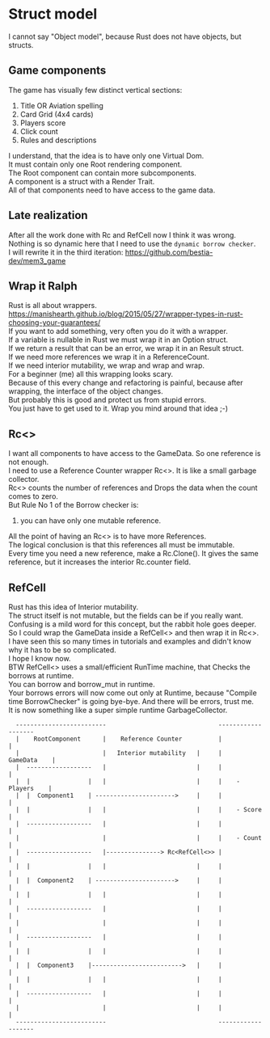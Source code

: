 # Struct model
I cannot say "Object model", because Rust does not have objects, but structs.  
  
## Game components
The game has visually few distinct vertical sections:  
1. Title OR Aviation spelling  
2. Card Grid (4x4 cards)  
3. Players score  
4. Click count  
5. Rules and descriptions  

I understand, that the idea is to have only one Virtual Dom.  
It must contain only one Root rendering component.  
The Root component can contain more subcomponents.  
A component is a struct with a Render Trait.  
All of that components need to have access to the game data.  
## Late realization
After all the work done with Rc and RefCell now I think it was wrong.  
Nothing is so dynamic here that I need to use the `dynamic borrow checker`.  
I will rewrite it in the third iteration: https://github.com/bestia-dev/mem3_game  
## Wrap it Ralph
Rust is all about wrappers.  
https://manishearth.github.io/blog/2015/05/27/wrapper-types-in-rust-choosing-your-guarantees/  
If you want to add something, very often you do it with a wrapper.  
If a variable is nullable in Rust we must wrap it in an Option struct.  
If we return a result that can be an error, we wrap it in an Result struct.  
If we need more references we wrap it in a ReferenceCount.  
If we need interior mutability, we wrap and wrap and wrap.  
For a beginner (me) all this wrapping looks scary.  
Because of this every change and refactoring is painful, because after wrapping, the interface of the object changes.  
But probably this is good and protect us from stupid errors.  
You just have to get used to it. Wrap you mind around that idea ;-)  
## Rc<>
I want all components to have access to the GameData. So one reference is not enough.  
I need to use a Reference Counter wrapper Rc<>. It is like a small garbage collector.  
Rc<> counts the number of references and Drops the data when the count comes to zero.  
But Rule No 1 of the Borrow checker is:  
1. you can have only one mutable reference.  
  
All the point of having an Rc<> is to have more References.  
The logical conclusion is that this references all must be immutable.  
Every time you need a new reference, make a Rc.Clone(). It gives the same reference, but it increases the interior Rc.counter field.
## RefCell
Rust has this idea of Interior mutability.  
The struct itself is not mutable, but the fields can be if you really want.  
Confusing is a mild word for this concept, but the rabbit hole goes deeper.  
So I could wrap the GameData inside a RefCell<> and then wrap it in Rc<>.  
I have seen this so many times in tutorials and examples and didn't know why it has to be so complicated.  
I hope I know now.  
BTW RefCell<> uses a small/efficient RunTime machine, that Checks the borrows at runtime.  
You can borrow and borrow_mut in runtime.  
Your borrows errors will now come out only at Runtime, because "Compile time BorrowChecker" is going bye-bye. And there will be errors, trust me.  
It is now something like a super simple runtime GarbageCollector.  
```
  -------------------------                               -------------------   
  |    RootComponent      |    Reference Counter          |                 |   
  |                       |   Interior mutability   |     |     GameData    |   
  |  ------------------   |                         |     |                 |   
  |  |                |   |                         |     |    - Players    |   
  |  |  Component1    | ---------------------->     |     |                 |   
  |  |                |   |                         |     |    - Score      |   
  |  ------------------   |                         |     |                 |   
  |                       |                         |     |    - Count      |   
  |  ------------------   |---------------> Rc<RefCell<>> |                 |   
  |  |                |   |                         |     |                 |   
  |  |  Component2    | ---------------------->     |     |                 |   
  |  |                |   |                         |     |                 |   
  |  ------------------   |                         |     |                 |   
  |                       |                         |     |                 |   
  |  ------------------   |                         |     |                 |   
  |  |                |   |                         |     |                 |   
  |  |  Component3    |------------------------->   |     |                 |   
  |  |                |   |                         |     |                 |   
  |  ------------------   |                         |     |                 |   
  |                       |                         |     |                 |   
  -------------------------                               -------------------   
```

